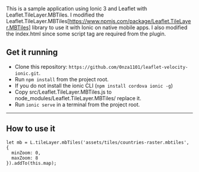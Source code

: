 This is a sample application using Ionic 3 and Leaflet with Leaflet.TileLayer.MBTiles.
I modified the Leaflet.TileLayer.MBTiles[https://www.npmjs.com/package/Leaflet.TileLayer.MBTiles] library to use it with Ionic on native mobile apps.
I also modified the index.html since some script tag are required from the plugin.


 ## Get it running
 * Clone this repository: `https://github.com/0nza1101/leaflet-velocity-ionic.git`.
 * Run `npm install` from the project root.
 * If you do not install the ionic CLI (`npm install cordova ionic -g`)
 * Copy src/Leaflet.TileLayer.MBTiles.js to node_modules/Leaflet.TileLayer.MBTiles/ replace it.
 * Run `ionic serve` in a terminal from the project root.
 ****

 ## How to use it
```
let mb = L.tileLayer.mbTiles('assets/tiles/countries-raster.mbtiles', {
  minZoom: 0,
  maxZoom: 8
}).addTo(this.map);
```
